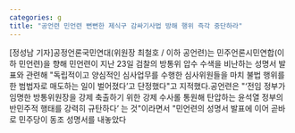 ```yaml
---
categories: g
title: "공언련 민언련 뻔뻔한 제식구 감싸기사법 방해 행위 즉각 중단하라"
---
```

[정성남 기자]공정언론국민연대(위원장 최철호 / 이하 공언련)는 민주언론시민연합(이하 민언련)을 향해 민언련이 지난 23일 검찰의 방통위 압수 수색을 비난하는 성명서 발표와 관련해 "독립적이고 양심적인 심사업무를 수행한 심사위원들을 마치 불법 행위를 한 범법자로 매도하는 일이 벌어졌다’고 단정했다"고 지적했다.공언련은 "‘전임 정부가 임명한 방통위원장을 강제 축출하기 위한 강제 수사롤 통원해 탄압하는 윤석열 정부의 반민주적 행태를 강력히 규탄하다’ 는 것"이라면서 "민언련의 성명서 발표에 이어 곧바로 민주당이 동조 성명서를 내놓았다